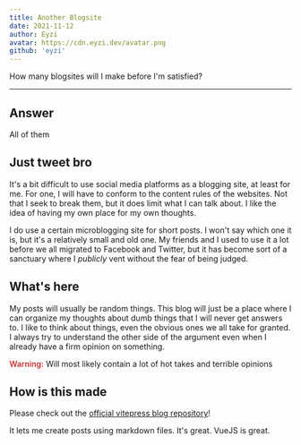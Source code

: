 ```yaml
---
title: Another Blogsite
date: 2021-11-12
author: Eyzi
avatar: https://cdn.eyzi.dev/avatar.png
github: 'eyzi'
---
```


How many blogsites will I make before I'm satisfied?

---

## Answer

All of them

## Just tweet bro

It's a bit difficult to use social media platforms as a blogging site,
at least for me. For one, I will have to conform to the content rules
of the websites. Not that I seek to break them, but it does limit what
I can talk about. I like the idea of having my own place for my own thoughts.

I do use a certain microblogging site for short posts. I won't say which
one it is, but it's a relatively small and old one. My friends and I
used to use it a lot before we all migrated to Facebook and Twitter,
but it has become sort of a sanctuary where I _publicly_ vent without
the fear of being judged.

## What's here

My posts will usually be random things. This blog will just be a place
where I can organize my thoughts about dumb things that I will never
get answers to. I like to think about things, even the obvious ones we
all take for granted. I always try to understand the other side of the
argument even when I already have a firm opinion on something.

<span style="font-weight:600;color:#c23030;">Warning:</span> Will most
likely contain a lot of hot takes and terrible opinions

## How is this made

Please check out the
[official vitepress blog repository](https://github.com/vuejs/blog)!

It lets me create posts using markdown files. It's great. VueJS is great.
